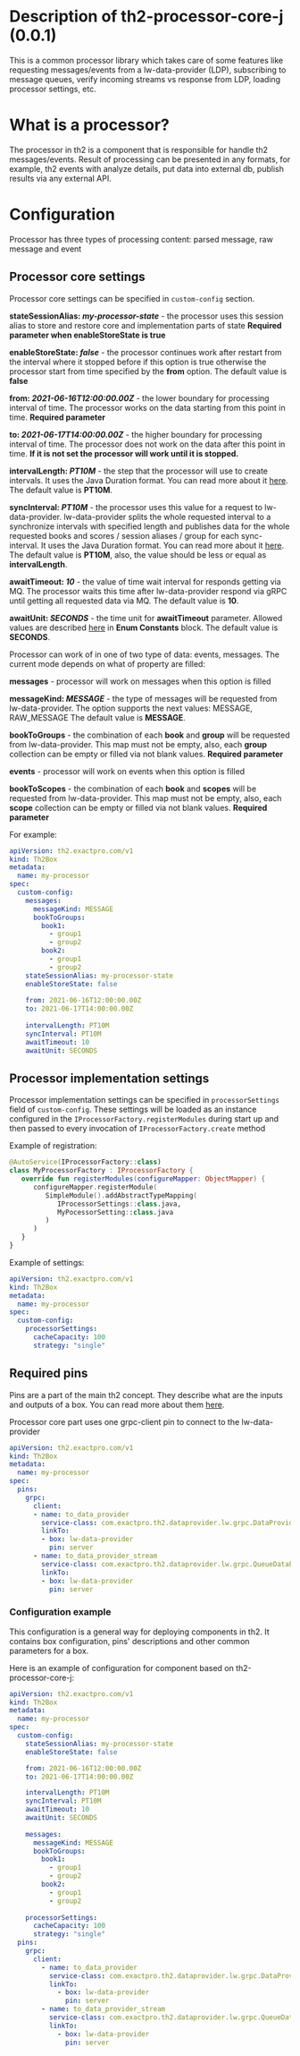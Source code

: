 # Description of th2-processor-core-j (0.0.1)

This is a common processor library which takes care of some features like requesting messages/events from a lw-data-provider (LDP), subscribing to message queues, verify incoming streams vs response from LDP, loading processor settings, etc.

# What is a processor?

The processor in th2 is a component that is responsible for handle th2 messages/events. Result of processing can be presented in any formats, for example, th2 events with analyze details, put data into external db, publish results via any external API.

# Configuration

Processor has three types of processing content: parsed message, raw message and event

## Processor core settings

Processor core settings can be specified in `custom-config` section. 

**stateSessionAlias: _my-processor-state_** - the processor uses this session alias to store and restore core and implementation parts of state **Required parameter when enableStoreState is true**

**enableStoreState: _false_** - the processor continues work after restart from the interval where it stopped before if this option is true otherwise the processor start from time specified by the **from** option.
The default value is **false**

**from: _2021-06-16T12:00:00.00Z_** - the lower boundary for processing interval of time.
The processor works on the data starting from this point in time. **Required parameter**

**to: _2021-06-17T14:00:00.00Z_** - the higher boundary for processing interval of time.
The processor does not work on the data after this point in time. **If it is not set the processor will work until it is stopped.**

**intervalLength: _PT10M_** - the step that the processor will use to create intervals.
It uses the Java Duration format. You can read more about it [here](https://docs.oracle.com/javase/8/docs/api/java/time/Duration.html#parse-java.lang.CharSequence-).
The default value is **PT10M**.

**syncInterval: _PT10M_** - the processor uses this value for a request to lw-data-provider. lw-data-provider splits the whole requested interval to a synchronize intervals with specified length and publishes data for the whole requested books and scores / session aliases / group for each sync-interval.
It uses the Java Duration format. You can read more about it [here](https://docs.oracle.com/javase/8/docs/api/java/time/Duration.html#parse-java.lang.CharSequence-).
The default value is **PT10M**, also, the value should be less or equal as **intervalLength**.

**awaitTimeout: _10_** - the value of time wait interval for responds getting via MQ. The processor waits this time after lw-data-provider respond via gRPC until getting all requested data via MQ.
The default value is **10**.

**awaitUnit: _SECONDS_** - the time unit for **awaitTimeout** parameter.
Allowed values are described [here](https://docs.oracle.com/en/java/javase/11/docs/api/java.base/java/time/temporal/ChronoUnit.html) in **Enum Constants** block.
The default value is **SECONDS**.

Processor can work of in one of two type of data: events, messages. The current mode depends on what of property are filled:

**messages** - processor will work on messages when this option is filled

**messageKind: _MESSAGE_** - the type of messages will be requested from lw-data-provider. The option supports the next values: MESSAGE, RAW_MESSAGE
The default value is **MESSAGE**.

**bookToGroups** - the combination of each **book** and **group** will be requested from lw-data-provider. This map must not be empty, also, each **group** collection can be empty or filled via not blank values. **Required parameter** 

**events** - processor will work on events when this option is filled

**bookToScopes** - the combination of each **book** and **scopes** will be requested from lw-data-provider. This map must not be empty, also, each **scope** collection can be empty or filled via not blank values. **Required parameter**

For example:

```yaml
apiVersion: th2.exactpro.com/v1
kind: Th2Box
metadata:
  name: my-processor
spec:
  custom-config:
    messages:
      messageKind: MESSAGE
      bookToGroups:
        book1:
          - group1
          - group2
        book2:
          - group1
          - group2
    stateSessionAlias: my-processor-state
    enableStoreState: false
      
    from: 2021-06-16T12:00:00.00Z
    to: 2021-06-17T14:00:00.00Z
      
    intervalLength: PT10M
    syncInterval: PT10M
    awaitTimeout: 10
    awaitUnit: SECONDS
```

## Processor implementation settings

Processor implementation settings can be specified in `processorSettings` field of `custom-config`. These settings will be loaded as an instance configured in the `IProcessorFactory.registerModules` during start up and then passed to every invocation
of `IProcessorFactory.create` method

Example of registration:

```kotlin
@AutoService(IProcessorFactory::class)
class MyProcessorFactory : IProcessorFactory {
   override fun registerModules(configureMapper: ObjectMapper) {
      configureMapper.registerModule(
         SimpleModule().addAbstractTypeMapping(
            IProcessorSettings::class.java,
            MyPocessorSetting::class.java
         )
      )
   }
}
```

Example of settings:

```yaml
apiVersion: th2.exactpro.com/v1
kind: Th2Box
metadata:
  name: my-processor
spec:
  custom-config:
    processorSettings:
      cacheCapacity: 100
      strategy: "single"
```

## Required pins

Pins are a part of the main th2 concept. They describe what are the inputs and outputs of a box.
You can read more about them [here](https://github.com/th2-net/th2-documentation/wiki/infra:-Theory-of-Pins-and-Links#pins).

Processor core part uses one grpc-client pin to connect to the lw-data-provider

```yaml
apiVersion: th2.exactpro.com/v1
kind: Th2Box
metadata:
  name: my-processor
spec:
  pins:
    grpc:
      client:
      - name: to_data_provider
        service-class: com.exactpro.th2.dataprovider.lw.grpc.DataProviderService
        linkTo:
        - box: lw-data-provider
          pin: server
      - name: to_data_provider_stream
        service-class: com.exactpro.th2.dataprovider.lw.grpc.QueueDataProviderService
        linkTo:
        - box: lw-data-provider
          pin: server
```

### Configuration example

This configuration is a general way for deploying components in th2.
It contains box configuration, pins' descriptions and other common parameters for a box.

Here is an example of configuration for component based on th2-processor-core-j:

```yaml
apiVersion: th2.exactpro.com/v1
kind: Th2Box
metadata:
  name: my-processor
spec:
  custom-config:
    stateSessionAlias: my-processor-state
    enableStoreState: false

    from: 2021-06-16T12:00:00.00Z
    to: 2021-06-17T14:00:00.00Z

    intervalLength: PT10M
    syncInterval: PT10M
    awaitTimeout: 10
    awaitUnit: SECONDS
    
    messages:
      messageKind: MESSAGE
      bookToGroups:
        book1:
          - group1
          - group2
        book2:
          - group1
          - group2
    
    processorSettings:
      cacheCapacity: 100
      strategy: "single"
  pins:
    grpc:
      client:
        - name: to_data_provider
          service-class: com.exactpro.th2.dataprovider.lw.grpc.DataProviderService
          linkTo:
            - box: lw-data-provider
              pin: server
        - name: to_data_provider_stream
          service-class: com.exactpro.th2.dataprovider.lw.grpc.QueueDataProviderService
          linkTo:
            - box: lw-data-provider
              pin: server
```